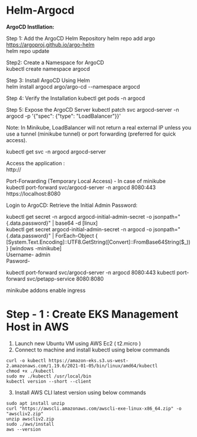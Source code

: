 # Helm-Argocd

**ArgoCD Instllation:**

Step 1: Add the ArgoCD Helm Repository
helm repo add argo https://argoproj.github.io/argo-helm  
helm repo update  

Step2: Create a Namespace for ArgoCD  
kubectl create namespace argocd  

Step 3: Install ArgoCD Using Helm  
helm install argocd argo/argo-cd --namespace argocd  

Step 4: Verify the Installation
kubectl get pods -n argocd

Step 5: Expose the ArgoCD Server
kubectl patch svc argocd-server -n argocd -p '{"spec": {"type": "LoadBalancer"}}'    

Note: In Minikube, LoadBalancer will not return a real external IP unless you use a tunnel (minikube tunnel) or port forwarding (preferred for quick access).  

kubectl get svc -n argocd argocd-server    

Access the application :   
http://<external-ip>

Port-Forwarding (Temporary Local Access) - In case of minikube  
kubectl port-forward svc/argocd-server -n argocd 8080:443  
https://localhost:8080  

Login to ArgoCD: Retrieve the Initial Admin Password:    

kubectl get secret -n argocd argocd-initial-admin-secret -o jsonpath="{.data.password}" | base64 -d  [linux]    
kubectl get secret argocd-initial-admin-secret -n argocd -o jsonpath="{.data.password}" | ForEach-Object { [System.Text.Encoding]::UTF8.GetString([Convert]::FromBase64String($_)) } [windows -minikube]    
Username- admin    
Pasword-     





kubectl port-forward svc/argocd-server -n argocd 8080:443
kubectl port-forward svc/petapp-service 8080:8080

minikube addons enable ingress

# Step - 1 : Create EKS Management Host in AWS #

1) Launch new Ubuntu VM using AWS Ec2 ( t2.micro )	  
2) Connect to machine and install kubectl using below commands  
```
curl -o kubectl https://amazon-eks.s3.us-west-2.amazonaws.com/1.19.6/2021-01-05/bin/linux/amd64/kubectl
chmod +x ./kubectl
sudo mv ./kubectl /usr/local/bin
kubectl version --short --client
```
3) Install AWS CLI latest version using below commands 
```
sudo apt install unzip
curl "https://awscli.amazonaws.com/awscli-exe-linux-x86_64.zip" -o "awscliv2.zip"
unzip awscliv2.zip
sudo ./aws/install
aws --version

